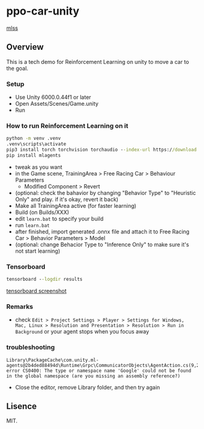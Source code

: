 # ppo-car-unity

[mlss](mlss.mp4)

## Overview
This is a tech demo for Reinforcement Learning on unity to move a car to the goal.

### Setup
- Use Unity 6000.0.44f1 or later
- Open Assets/Scenes/Game.unity
- Run

### How to run Reinforcement Learning on it
```cmd
python -m venv .venv
.venv\scripts\activate
pip3 install torch torchvision torchaudio --index-url https://download.pytorch.org/whl/cu121
pip install mlagents
```

- tweak as you want
- in the Game scene, TrainingArea > Free Racing Car > Behaviour Parameters
  - Modified Component > Revert
- (optional: check the bahavior by changing "Behavior Type" to "Heuristic Only" and play. if it's okay, revert it back)
- Make all TrainingArea active (for faster learning)
- Build (on Builds/XXX)
- edit `learn.bat` to specify your build
- run `learn.bat`
- after finished, import generated .onnx file and attach it to Free Racing Car > Behavior Parameters > Model
- (optional: change Behacior Type to "Inference Only" to make sure it's not start learning)

### Tensorboard
```cmd    
tensorboard --logdir results
```

[tensorboard screenshot](doc/backward_eye.png)

### Remarks
- check `Edit > Project Settings > Player > Settings for Windows, Mac, Linux > Resolution and Presentation > Resolution > Run in Background` or your agent stops when you focus away


### troubleshooting
```
Library\PackageCache\com.unity.ml-agents@2b4ded88494d\Runtime\Grpc\CommunicatorObjects\AgentAction.cs(9,21): error CS0400: The type or namespace name 'Google' could not be found in the global namespace (are you missing an assembly reference?)
```
- Close the editor, remove Library folder, and then try again

## Lisence
MIT.
